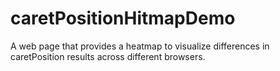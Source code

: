 # caretPositionHitmapDemo
A web page that provides a heatmap to visualize differences in caretPosition results across different browsers.
